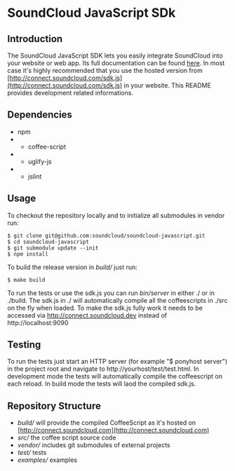 # SoundCloud JavaScript SDk
## Introduction

The SoundCloud JavaScript SDK lets you easily integrate SoundCloud into your website or web app. 
Its full documentation can be found [here](http://developers.soundcloud.com/docs/javascript-sdk).
In most case it's highly recommended that you use the hosted version from [http://connect.soundcloud.com/sdk.js](http://connect.soundcloud.com/sdk.js) in your website. This README provides development related informations.


## Dependencies

- npm
- - coffee-script
- - uglify-js
- - jslint

## Usage

To checkout the repository locally and to initialize all submodules in vendor run:

    $ git clone git@github.com:soundcloud/soundcloud-javascript.git
    $ cd soundcloud-javascript
    $ git submodule update --init
    $ npm install

To build the release version in _build/_ just run:

    $ make build

To run the tests or use the sdk.js  you can run _bin/server_ in either ./ or in ./build.
The sdk.js in ./ will automatically compile all the coffeescripts in ./src on the fly when loaded. 
To make the sdk.js fully work it needs to be accessed via http://connect.soundcloud.dev instead of http://localhost:9090

## Testing

To run the tests just start an HTTP server (for example "$ ponyhost server") in the project root and navigate to http://yourhost/test/test.html.
In development mode the tests will automatically compile the coffeescript on each reload.
In build mode the tests will laod the compiled sdk.js.

## Repository Structure

- _build/_ will provide the compiled CoffeeScript as it's hosted on [http://connect.soundcloud.com](http://connect.soundcloud.com)
- _src/_ the coffee script source code
- _vendor/_ includes git submodules of external projects
- _test/_ tests
- _examples/_ examples

